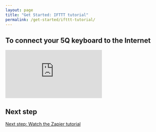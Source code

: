 ```yaml
---
layout: page
title: "Get Started: IFTTT tutorial"
permalink: /get-started/ifttt-tutorial/
---
```


## To connect your 5Q keyboard to the Internet

<div class="embed-container"><iframe src="https://www.youtube.com/embed/3oBj0rcnlvE?rel=0" frameborder="0" allowfullscreen></iframe></div>

## Next step

[Next step: Watch the Zapier tutorial]({{site.baseurl}}/get-started/zapier-tutorial/)
